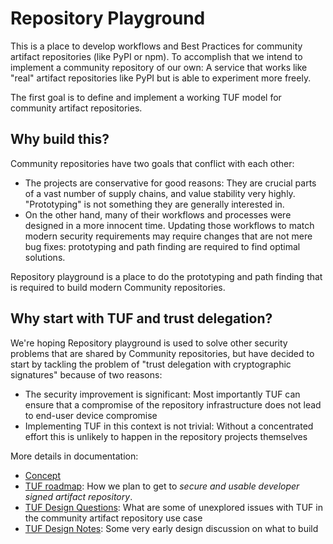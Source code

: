 # Repository Playground

This is a place to develop workflows and Best Practices for community artifact repositories (like PyPI or npm). To accomplish that we intend to implement a community repository of our own: A service that works like "real" artifact repositories like PyPI but is able to experiment more freely.

The first goal is to define and implement a working TUF model for community artifact repositories.

## Why build this?

Community repositories have two goals that conflict with each other:

* The projects are conservative for good reasons: They are crucial parts of a vast number of supply chains, and value stability very highly. "Prototyping" is not something they are generally interested in.
* On the other hand, many of their workflows and processes were designed in a more innocent time. Updating those workflows to match modern security requirements may require changes that are not mere bug fixes: prototyping and path finding are required to find optimal solutions.

Repository playground is a place to do the prototyping and path finding that is required to build modern Community repositories.

## Why start with TUF and trust delegation?

We're hoping Repository playground is used to solve other security problems that are shared by Community repositories, but have decided to start by tackling the problem of "trust delegation with cryptographic signatures" because of two reasons:

* The security improvement is significant: Most importantly TUF can ensure that a compromise of the repository infrastructure does not lead to end-user device compromise
* Implementing TUF in this context is not trivial: Without a concentrated effort this is unlikely to happen in the repository projects themselves

More details in documentation:
 * [Concept](docs/CONCEPT.md)
 * [TUF roadmap](docs/TUF-ROADMAP.md): How we plan to get to _secure and usable developer signed artifact repository_.
 * [TUF Design Questions](docs/TUF-DESIGN-QUESTIONS.md): What are some of unexplored issues with TUF in the community artifact repository use case
 * [TUF Design Notes](docs/DESIGN-NOTES.md): Some very early design discussion on what to build
